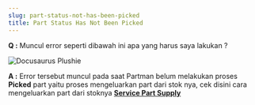 ```yaml
---
slug: part-status-not-has-been-picked
title: Part Status Has Not Been Picked
---
```


**Q :** Muncul error seperti dibawah ini apa yang harus saya lakukan ?

![Docusaurus Plushie](/img/faq/partstatusnotpicked.png)

**A :** Error tersebut muncul pada saat Partman belum melakukan proses **Picked** part yaitu proses mengeluarkan part dari stok nya, cek disini cara mengeluarkan part dari stoknya **[Service Part Supply](https://dms-service.netlify.app/docs/general-repair/service-part-supply/#proccess-part-supply)**